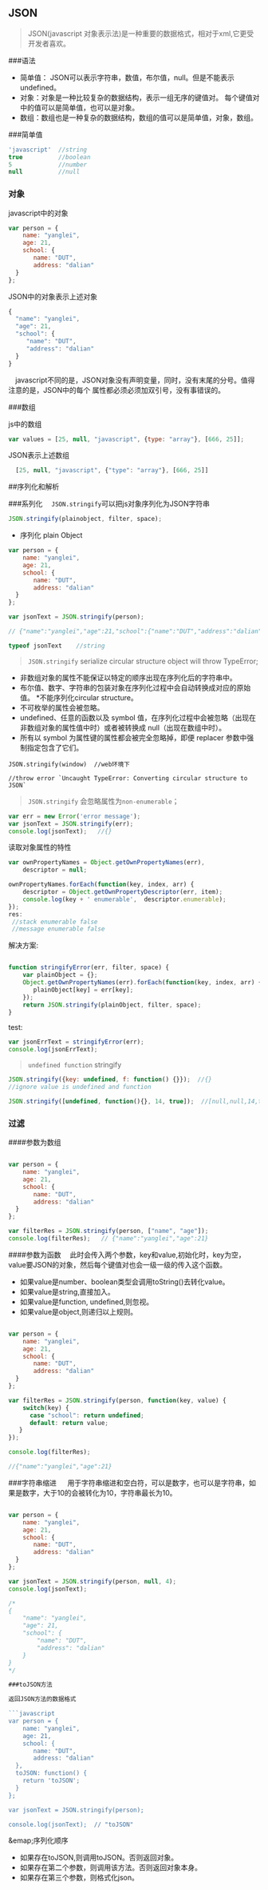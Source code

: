 ## JSON

>JSON(javascript 对象表示法)是一种重要的数据格式，相对于xml,它更受开发者喜欢。


###语法
* 简单值： JSON可以表示字符串，数值，布尔值，null。但是不能表示undefined。
* 对象：对象是一种比较复杂的数据结构，表示一组无序的键值对。
每个键值对中的值可以是简单值，也可以是对象。
* 数组：数组也是一种复杂的数据结构，数组的值可以是简单值，对象，数组。

###简单值

```javascript
'javascript'  //string
true          //boolean
5             //number
null          //null
```

### 对象

javascript中的对象

```javascript
var person = {
	name: "yanglei",
	age: 21,
	school: {
       name: "DUT",
       address: "dalian"
  }
};
```
JSON中的对象表示上述对象

```javascript
{
  "name": "yanglei",
  "age": 21,
  "school": {
     "name": "DUT",
     "address": "dalian"
  }
}
```
&emsp;javascript不同的是，JSON对象没有声明变量，同时，没有末尾的分号。值得注意的是，JSON中的每个
属性都必须必须加双引号，没有事错误的。

###数组

js中的数组

```javascript
var values = [25, null, "javascript", {type: "array"}, [666, 25]];
```
JSON表示上述数组

```javascript
  [25, null, "javascript", {"type": "array"}, [666, 25]]
```

##序列化和解析

###系列化
&emsp;`JSON.stringify`可以把js对象序列化为JSON字符串

```javascript
JSON.stringify(plainobject, filter, space);
```
* 序列化 plain Object

```javascript
var person = {
	name: "yanglei",
	age: 21,
	school: {
       name: "DUT",
       address: "dalian"
  }
};

var jsonText = JSON.stringify(person);

// {"name":"yanglei","age":21,"school":{"name":"DUT","address":"dalian"}}

typeof jsonText    //string

```
> `JSON.stringify` serialize circular structure object will throw TypeError;

* 非数组对象的属性不能保证以特定的顺序出现在序列化后的字符串中。
* 布尔值、数字、字符串的包装对象在序列化过程中会自动转换成对应的原始值。
*不能序列化circular structure。
* 不可枚举的属性会被忽略。
* undefined、任意的函数以及 symbol 值，在序列化过程中会被忽略（出现在非数组对象的属性值中时）或者被转换成 null（出现在数组中时）。
* 所有以 symbol 为属性键的属性都会被完全忽略掉，即便 replacer 参数中强制指定包含了它们。


```javscript
JSON.stringify(window)  //web环境下

//throw error `Uncaught TypeError: Converting circular structure to JSON`
```
>`JSON.stringify` 会忽略属性为`non-enumerable`；

```javascript
var err = new Error('error message');
var jsonText = JSON.stringify(err);
console.log(jsonText);   //{}
```
读取对象属性的特性

```javascript
var ownPropertyNames = Object.getOwnPropertyNames(err),
    descriptor = null;

ownPropertyNames.forEach(function(key, index, arr) {
	descriptor = Object.getOwnPropertyDescriptor(err, item);
	console.log(key + ' enumerable',  descriptor.enumerable);
});
res:
 //stack enumerable false
 //message enumerable false
```
解决方案:

```javascript

function stringifyError(err, filter, space) {
    var plainObject = {};
	Object.getOwnPropertyNames(err).forEach(function(key, index, arr) {
       plainObject[key] = err[key];
	});
	return JSON.stringify(plainObject, filter, space);
}
```
test:
```javascript
var jsonErrText = stringifyError(err);
console.log(jsonErrText);
```
>`undefined function` stringify

```javascript
JSON.stringify({key: undefined, f: function() {}});  //{}
//ignore value is undefined and function

JSON.stringify([undefined, function(){}, 14, true]);  //[null,null,14,true]

```

### 过滤

####参数为数组
```javascript

var person = {
	name: "yanglei",
	age: 21,
	school: {
       name: "DUT",
       address: "dalian"
  }
};

var filterRes = JSON.stringify(person, ["name", "age"]);
console.log(filterRes);   // {"name":"yanglei","age":21}  
```

####参数为函数
&emsp;此时会传入两个参数，key和value,初始化时，key为空，value要JSON的对象，然后每个键值对也会一级一级的传入这个函数。

* 如果value是number、boolean类型会调用toString()去转化value。
* 如果value是string,直接加入。
* 如果value是function, undefined,则忽视。
* 如果value是object,则递归以上规则。


```javascript

var person = {
	name: "yanglei",
	age: 21,
	school: {
       name: "DUT",
       address: "dalian"
  }
};

var filterRes = JSON.stringify(person, function(key, value) {
	switch(key) {
      case "school": return undefined;
      default: return value;
   }
});

console.log(filterRes);

//{"name":"yanglei","age":21}
```
###字符串缩进
&emsp; 用于字符串缩进和空白符，可以是数字，也可以是字符串，如果是数字，大于10的会被转化为10，字符串最长为10。
```javascript

var person = {
	name: "yanglei",
	age: 21,
	school: {
       name: "DUT",
       address: "dalian"
  }
};

var jsonText = JSON.stringify(person, null, 4);
console.log(jsonText);

/*
{
    "name": "yanglei",
    "age": 21,
    "school": {
        "name": "DUT",
        "address": "dalian"
    }
}
*/

###toJSON方法

返回JSON方法的数据格式

```javascript
var person = {
	name: "yanglei",
	age: 21,
	school: {
       name: "DUT",
       address: "dalian"
  },
  toJSON: function() {
    return 'toJSON';
  }
};

var jsonText = JSON.stringify(person);

console.log(jsonText);  // "toJSON"
```

&emap;序列化顺序
* 如果存在toJSON,则调用toJSON。否则返回对象。
* 如果存在第二个参数，则调用该方法。否则返回对象本身。
* 如果存在第三个参数，则格式化json。